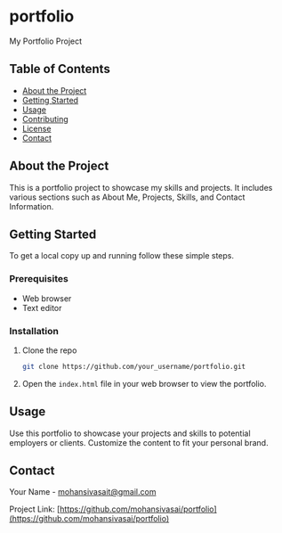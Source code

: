 # portfolio
My Portfolio Project
## Table of Contents

- [About the Project](#about-the-project)
- [Getting Started](#getting-started)
- [Usage](#usage)
- [Contributing](#contributing)
- [License](#license)
- [Contact](#contact)

## About the Project

This is a portfolio project to showcase my skills and projects. It includes various sections such as About Me, Projects, Skills, and Contact Information.

## Getting Started

To get a local copy up and running follow these simple steps.

### Prerequisites

- Web browser
- Text editor

### Installation

1. Clone the repo
    ```sh
    git clone https://github.com/your_username/portfolio.git
    ```
2. Open the `index.html` file in your web browser to view the portfolio.

## Usage

Use this portfolio to showcase your projects and skills to potential employers or clients. Customize the content to fit your personal brand.

## Contact

Your Name - [mohansivasait@gmail.com](mailto:mohansivasait@gmail.com)

Project Link: [https://github.com/mohansivasai/portfolio](https://github.com/mohansivasai/portfolio)